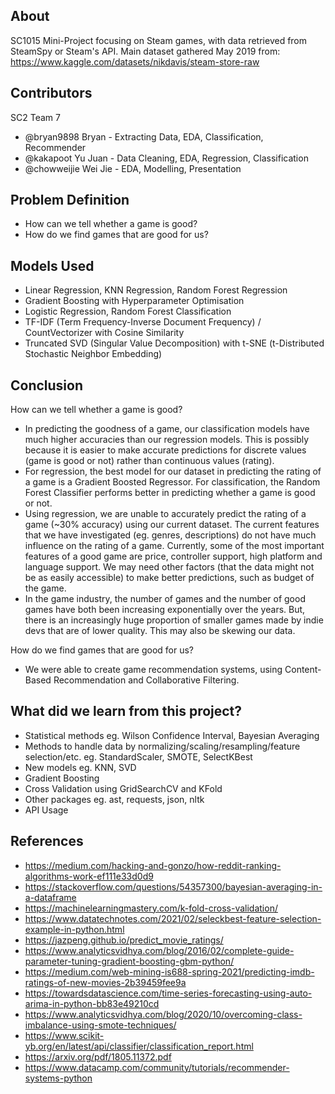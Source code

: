 ## About

SC1015 Mini-Project focusing on Steam games, with data retrieved from SteamSpy or Steam's API.
Main dataset gathered May 2019 from: https://www.kaggle.com/datasets/nikdavis/steam-store-raw
  
## Contributors
SC2 Team 7
- @bryan9898 Bryan - Extracting Data, EDA, Classification, Recommender
- @kakapoot Yu Juan - Data Cleaning, EDA, Regression, Classification
- @chowweijie Wei Jie - EDA, Modelling, Presentation

## Problem Definition
- How can we tell whether a game is good? 
- How do we find games that are good for us?

## Models Used
- Linear Regression, KNN Regression, Random Forest Regression
- Gradient Boosting with Hyperparameter Optimisation
- Logistic Regression, Random Forest Classification
- TF-IDF (Term Frequency-Inverse Document Frequency) / CountVectorizer with Cosine Similarity
- Truncated SVD (Singular Value Decomposition) with t-SNE (t-Distributed Stochastic Neighbor Embedding)

## Conclusion
How can we tell whether a game is good? 
- In predicting the goodness of a game, our classification models have much higher accuracies than our regression models. This is possibly because it is easier to make accurate predictions for discrete values (game is good or not) rather than continuous values (rating).
- For regression, the best model for our dataset in predicting the rating of a game is a Gradient Boosted Regressor. For classification, the Random Forest Classifier performs better in predicting whether a game is good or not.
- Using regression, we are unable to accurately predict the rating of a game (~30% accuracy) using our current dataset. The current features that we have investigated (eg. genres, descriptions) do not have much influence on the rating of a game. Currently, some of the most important features of a good game are price, controller support, high platform and language support. We may need other factors (that the data might not be as easily accessible) to make better predictions, such as budget of the game.
- In the game industry, the number of games and the number of good games have both been increasing exponentially over the years. But, there is an increasingly huge proportion of smaller games made by indie devs that are of lower quality. This may also be skewing our data.

How do we find games that are good for us?
- We were able to create game recommendation systems, using Content-Based Recommendation and Collaborative Filtering.

## What did we learn from this project?
- Statistical methods eg. Wilson Confidence Interval, Bayesian Averaging
- Methods to handle data by normalizing/scaling/resampling/feature selection/etc. eg. StandardScaler, SMOTE, SelectKBest
- New models eg. KNN, SVD
- Gradient Boosting
- Cross Validation using GridSearchCV and KFold 
- Other packages eg. ast, requests, json, nltk
- API Usage

## References

- <https://medium.com/hacking-and-gonzo/how-reddit-ranking-algorithms-work-ef111e33d0d9>
- <https://stackoverflow.com/questions/54357300/bayesian-averaging-in-a-dataframe>
- <https://machinelearningmastery.com/k-fold-cross-validation/>
- <https://www.datatechnotes.com/2021/02/seleckbest-feature-selection-example-in-python.html>
- <https://jazpeng.github.io/predict_movie_ratings/>
- <https://www.analyticsvidhya.com/blog/2016/02/complete-guide-parameter-tuning-gradient-boosting-gbm-python/>
- <https://medium.com/web-mining-is688-spring-2021/predicting-imdb-ratings-of-new-movies-2b39459fee9a>
- <https://towardsdatascience.com/time-series-forecasting-using-auto-arima-in-python-bb83e49210cd>
- <https://www.analyticsvidhya.com/blog/2020/10/overcoming-class-imbalance-using-smote-techniques/>
- <https://www.scikit-yb.org/en/latest/api/classifier/classification_report.html>
- <https://arxiv.org/pdf/1805.11372.pdf>
- <https://www.datacamp.com/community/tutorials/recommender-systems-python>
